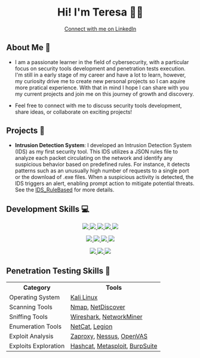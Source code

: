 <!DOCTYPE html>
<html>
<body>
  <div align="center">
    <h1>Hi! I'm Teresa 👩‍💻</h1>
    <a href="https://www.linkedin.com/in/teresa-sousa/" target="_blank" class="button button-pill button-primary">
      <span class="button-icon"><i class="fa fa-linkedin"></i></span>
      Connect with me on LinkedIn
    </a>
  </div>
</body>
</html>



## About Me 🔎

- I am a passionate learner in the field of cybersecurity, with a particular focus on security tools development and penetration tests execution. I'm still in a early stage of my career and have a lot to learn, however, my curiosity drive me to create new personal projects so I can aquire more pratical experience. With that in mind I hope I can share with you my current projects and join me on this journey of growth and discovery.

- Feel free to connect with me to discuss security tools development, share ideas, or collaborate on exciting projects!


## Projects 🚀

- **Intrusion Detection System**: I developed an Intrusion Detection System (IDS) as my first security tool. This IDS utilizes a JSON rules file to analyze each packet circulating on the network and identify any suspicious behavior based on predefined rules. For instance, it detects patterns such as an unusually high number of requests to a single port or the download of .exe files. When a suspicious activity is detected, the IDS triggers an alert, enabling prompt action to mitigate potential threats. See the [IDS_RuleBased](https://github.com/TeresaBrilha/IDS_RuleBased) for more details.

## Development Skills 💻

<p align="center">
  <a href="https://www.python.org/">
    <img src="https://skillicons.dev/icons?i=python" />
  </a>
  <a href="https://en.wikipedia.org/wiki/C">
    <img src="https://skillicons.dev/icons?i=c" />
  </a>
  <a href="https://docs.microsoft.com/en-us/dotnet/csharp/">
    <img src="https://skillicons.dev/icons?i=cs" />
  </a>
  <a href="https://www.java.com/">
    <img src="https://skillicons.dev/icons?i=java" />
  </a>
  <a href="https://developer.mozilla.org/en-US/docs/Web/JavaScript">
    <img src="https://skillicons.dev/icons?i=js" />
  </a>
</p>

<p align="center">
  <a href="https://dotnet.microsoft.com/">
    <img src="https://skillicons.dev/icons?i=dotnet" />
  </a>
  <a href="https://vuejs.org/">
    <img src="https://skillicons.dev/icons?i=vuejs" />
  </a>
  <a href="https://laravel.com/">
    <img src="https://skillicons.dev/icons?i=laravel" />
  </a>
  <a href="https://flutter.dev/">
    <img src="https://skillicons.dev/icons?i=flutter" />
  </a>
</p>

<p align="center">
  <a href="https://www.docker.com/">
    <img src="https://skillicons.dev/icons?i=docker" />
  </a>
  <a href="https://www.mysql.com/">
    <img src="https://skillicons.dev/icons?i=mysql" />
  </a>
  <a href="https://git-scm.com/">
    <img src="https://skillicons.dev/icons?i=git" />
  </a>
</p>

## Penetration Testing Skills 🔐

<div align="center">
  <table>
    <tr>
      <th>Category</th>
      <th>Tools</th>
    </tr>
    <tr>
      <td>Operating System</td>
      <td><span style="text-decoration: none"><a href="https://www.kali.org/">Kali Linux</a></span></td>
    </tr>
    <tr>
      <td>Scanning Tools</td>
      <td><span style="text-decoration: none; color: inherit;"><a href="https://nmap.org/">Nmap</a>, <a href="https://www.kali.org/tools/netdiscover/#:~:text=Netdiscover%20is%20an%20active%2Fpassive,used%20on%20hub%2Fswitched%20networks.">NetDiscover</a></span></td>
    </tr>
    <tr>
      <td>Sniffing Tools</td>
      <td><span style="text-decoration: none; color: inherit;"><a href="https://www.wireshark.org/">Wireshark</a>, <a href="https://www.netresec.com/?page=NetworkMiner">NetworkMiner</a></span></td>
    </tr>
    <tr>
      <td>Enumeration Tools</td>
      <td><span style="text-decoration: none; color: inherit;"><a href="https://www.kali.org/tools/netcat/">NetCat</a>, <a href="https://www.kali.org/tools/legion/">Legion</a></span></td>
    </tr>
    <tr>
      <td>Exploit Analysis</td>
      <td><span style="text-decoration: none; color: inherit;"><a href="https://www.zaproxy.org/">Zaproxy</a>, <a href="https://www.tenable.com/products/nessus-vulnerability-scanner">Nessus</a>, <a href="https://www.openvas.org/">OpenVAS</a></span></td>
    </tr>
    <tr>
      <td>Exploits Exploration</td>
      <td><span style="text-decoration: none; color: inherit;"><a href="https://hashcat.net/hashcat/">Hashcat</a>, <a href="https://www.metasploit.com/">Metasploit</a>, <a href="https://portswigger.net/burp">BurpSuite</a></span></td>
    </tr>
  </table>
</div>













